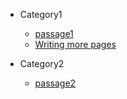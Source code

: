 <!-- _navbar.md -->

* Category1

  * [passage1](category1/passage1.md)
  * [Writing more pages](category1/passage2.md)

* Category2
  
  * [passage2](category2/passage1.md)

